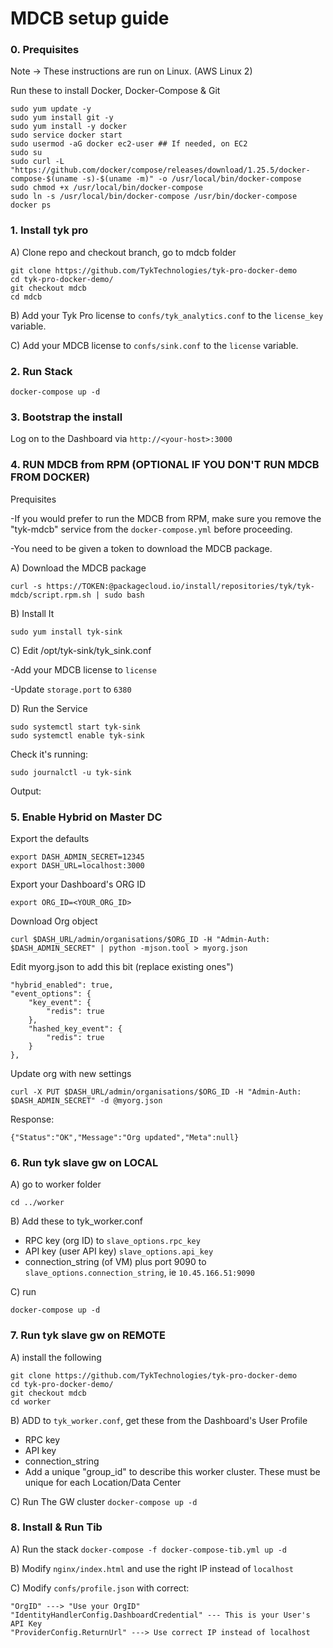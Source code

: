 # MDCB setup guide

### 0. Prequisites
Note -> These instructions are run on Linux. (AWS Linux 2)

Run these to install Docker, Docker-Compose & Git
```
sudo yum update -y
sudo yum install git -y
sudo yum install -y docker
sudo service docker start
sudo usermod -aG docker ec2-user ## If needed, on EC2
sudo su
sudo curl -L "https://github.com/docker/compose/releases/download/1.25.5/docker-compose-$(uname -s)-$(uname -m)" -o /usr/local/bin/docker-compose
sudo chmod +x /usr/local/bin/docker-compose
sudo ln -s /usr/local/bin/docker-compose /usr/bin/docker-compose
docker ps
```

### 1. Install tyk pro

A) Clone repo and checkout branch, go to mdcb folder
```
git clone https://github.com/TykTechnologies/tyk-pro-docker-demo
cd tyk-pro-docker-demo/
git checkout mdcb
cd mdcb
```

B) Add your Tyk Pro license to `confs/tyk_analytics.conf` to the `license_key` variable.

C) Add your MDCB license to `confs/sink.conf` to the `license` variable.

### 2. Run Stack
`docker-compose up -d`

### 3. Bootstrap the install
Log on to the Dashboard via `http://<your-host>:3000`

### 4. RUN MDCB from RPM (OPTIONAL IF YOU DON'T RUN MDCB FROM DOCKER)
Prequisites

-If you would prefer to run the MDCB from RPM, make sure you remove the "tyk-mdcb" service from the `docker-compose.yml` before proceeding.

-You need to be given a token to download the MDCB package.

A) Download the MDCB package

`curl -s https://TOKEN:@packagecloud.io/install/repositories/tyk/tyk-mdcb/script.rpm.sh | sudo bash`

B) Install It

`sudo yum install tyk-sink`

C) Edit /opt/tyk-sink/tyk_sink.conf

-Add your MDCB license to `license`

-Update `storage.port` to `6380`

D) Run the Service
```
sudo systemctl start tyk-sink
sudo systemctl enable tyk-sink
```

Check it's running:
```
sudo journalctl -u tyk-sink 
```
Output:

<response>

### 5. Enable Hybrid on Master DC

Export the defaults
```
export DASH_ADMIN_SECRET=12345
export DASH_URL=localhost:3000
```

Export your Dashboard's ORG ID
```
export ORG_ID=<YOUR_ORG_ID>
```

Download Org object
```
curl $DASH_URL/admin/organisations/$ORG_ID -H "Admin-Auth: $DASH_ADMIN_SECRET" | python -mjson.tool > myorg.json
```

Edit myorg.json to add this bit (replace existing ones")
```
"hybrid_enabled": true,
"event_options": {
    "key_event": {
        "redis": true
    },
    "hashed_key_event": {
        "redis": true
    }
},
```

Update org with new settings
```
curl -X PUT $DASH_URL/admin/organisations/$ORG_ID -H "Admin-Auth: $DASH_ADMIN_SECRET" -d @myorg.json
```

Response:
```
{"Status":"OK","Message":"Org updated","Meta":null}
```

### 6. Run tyk slave gw on LOCAL
A) go to worker folder
```
cd ../worker
```

B) Add these to tyk_worker.conf
- RPC key (org ID) to `slave_options.rpc_key`
- API key (user API key) `slave_options.api_key`
- connection_string (of VM) plus port 9090 to `slave_options.connection_string`, ie `10.45.166.51:9090`

C) run
```
docker-compose up -d
```

### 7. Run tyk slave gw on REMOTE
A) install the following
```
git clone https://github.com/TykTechnologies/tyk-pro-docker-demo
cd tyk-pro-docker-demo/
git checkout mdcb
cd worker
```

B) ADD to `tyk_worker.conf`, get these from the Dashboard's User Profile
- RPC key
- API key
- connection_string
- Add a unique "group_id" to describe this worker cluster.  These must be unique for each Location/Data Center

C) Run The GW cluster
`docker-compose up -d`

### 8. Install & Run Tib

A) Run the stack
`docker-compose -f docker-compose-tib.yml up -d`

B) Modify `nginx/index.html` and use the right IP instead of `localhost`

C) Modify `confs/profile.json` with correct:
```
"OrgID" ---> "Use your OrgID"
"IdentityHandlerConfig.DashboardCredential" --- This is your User's API Key
"ProviderConfig.ReturnUrl" ---> Use correct IP instead of localhost
```
